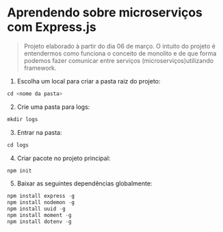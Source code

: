 # Aprendendo sobre microserviços com Express.js

> Projeto elaborado à partir do dia 06 de março. O intuito do projeto é entendermos como funciona o conceito de monolito e de que forma podemos fazer comunicar entre serviços (microserviços)utilizando framework.

1. Escolha um local para criar a pasta raiz do projeto:
```js
cd <nome da pasta>
```

2. Crie uma pasta para logs: 
```js
mkdir logs
```

3. Entrar na pasta: 
```js
cd logs
```

4. Criar pacote no projeto principal:
```js
npm init
```

5. Baixar as seguintes dependências globalmente:
```js
npm install express -g
npm install nodemon -g
npm install uuid -g
npm install moment -g
npm install dotenv -g
```